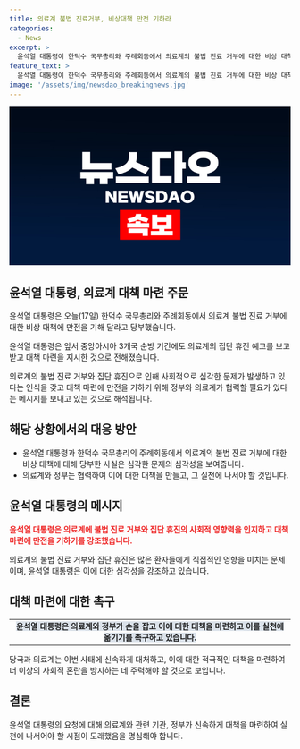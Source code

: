 ```yaml
---
title: 의료계 불법 진료거부, 비상대책 만전 기하라
categories:
  - News
excerpt: >
  윤석열 대통령이 한덕수 국무총리와 주례회동에서 의료계의 불법 진료 거부에 대한 비상 대책을 달라고 당부했습니다. 이에 앞서 중앙아시아 3개국 순방 중 의료계의 집단 휴진 예고를 보고받고 대책 마련을 지시한 것으로 전해졌습니다. (150자)
feature_text: >
  윤석열 대통령이 한덕수 국무총리와 주례회동에서 의료계의 불법 진료 거부에 대한 비상 대책을 달라고 당부했습니다. 이에 앞서 중앙아시아 3개국 순방 중 의료계의 집단 휴진 예고를 보고받고 대책 마련을 지시한 것으로 전해졌습니다. (150자)
image: '/assets/img/newsdao_breakingnews.jpg'
---
```


<p><img src="/assets/img/newsdao_breakingnews.jpg" alt="firstkoreanews 속보" /></p>

<h2 data-ke-size="size26">윤석열 대통령, 의료계 대책 마련 주문</h2>

<p>윤석열 대통령은 오늘(17일) 한덕수 국무총리와 주례회동에서 의료계 불법 진료 거부에 대한 비상 대책에 만전을 기해 달라고 당부했습니다.  </p>

<p data-ke-size="size16">윤석열 대통령은 앞서 중앙아시아 3개국 순방 기간에도 의료계의 집단 휴진 예고를 보고받고 대책 마련을 지시한 것으로 전해졌습니다.</p>

<p data-ke-size="size16">의료계의 불법 진료 거부와 집단 휴진으로 인해 사회적으로 심각한 문제가 발생하고 있다는 인식을 갖고 대책 마련에 만전을 기하기 위해 정부와 의료계가 협력할 필요가 있다는 메시지를 보내고 있는 것으로 해석됩니다.</p>

<h2 data-ke-size="size26">해당 상황에서의 대응 방안</h2>

<ul>
  <li>윤석열 대통령과 한덕수 국무총리의 주례회동에서 의료계의 불법 진료 거부에 대한 비상 대책에 대해 당부한 사실은 심각한 문제의 심각성을 보여줍니다.</li>
  <li>의료계와 정부는 협력하여 이에 대한 대책을 만들고, 그 실천에 나서야 할 것입니다.</li>
</ul>

<h2 data-ke-size="size26">윤석열 대통령의 메시지</h2>

<p data-ke-size="size16"><b><span style="color: #ee2323;">윤석열 대통령은 의료계에 불법 진료 거부와 집단 휴진의 사회적 영향력을 인지하고 대책 마련에 만전을 기하기를 강조했습니다.</span></b></p>

<p data-ke-size="size16">의료계의 불법 진료 거부와 집단 휴진은 많은 환자들에게 직접적인 영향을 미치는 문제이며, 윤석열 대통령은 이에 대한 심각성을 강조하고 있습니다.</p>

<h2 data-ke-size="size26">대책 마련에 대한 촉구</h2>

<table>
  <tr>
    <td style="text-align: center; height: 17px;"><b><span style="background-color: #21538527;">윤석열 대통령은 의료계와 정부가 손을 잡고 이에 대한 대책을 마련하고 이를 실천에 옮기기를 촉구하고 있습니다.</span></b></td>
  </tr>
</table>

<p data-ke-size="size16">당국과 의료계는 이번 사태에 신속하게 대처하고, 이에 대한 적극적인 대책을 마련하여 더 이상의 사회적 혼란을 방지하는 데 주력해야 할 것으로 보입니다.</p>

<h2 data-ke-size="size26">결론</h2>

<p data-ke-size="size16">윤석열 대통령의 요청에 대해 의료계와 관련 기관, 정부가 신속하게 대책을 마련하여 실천에 나서어야 할 시점이 도래했음을 명심해야 합니다.</p>

